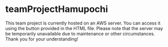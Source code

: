 # teamProjectHamupochi

This team project is currently hosted on an AWS server. 
You can access it using the button provided in the HTML file. 
Please note that the server may be temporarily unavailable due to maintenance or other circumstances. Thank you for your understanding!
